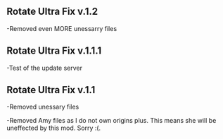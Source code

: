 ## Rotate Ultra Fix v.1.2
-Removed even MORE unessarry files

## Rotate Ultra Fix v.1.1.1
-Test of the update server

## Rotate Ultra Fix v.1.1
-Removed unessary files

-Removed Amy files as I do not own origins plus. This means she will be uneffected by this mod. Sorry :(.
